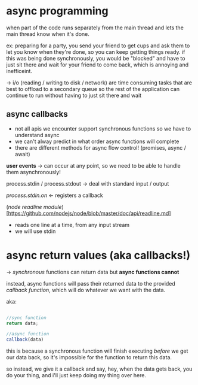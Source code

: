 # async  programming

when part of the code runs separately from the main thread and lets the main thread know when it's done.

ex: preparing for a party, you send your friend to get cups and ask them to let you know when they're done, so you can keep getting things ready. if this was being done synchronously, you would be "blocked" and have to just sit there and wait for your friend to come back, which is annoying and inefficeint. 

-> i/o (reading / writing to disk / network) are time consuming tasks that are best to offload to a secondary queue so the rest of the application can continue to run without having to just sit there and wait

## async callbacks

- not all apis we encounter support synchronous functions so we have to understand async
- we can't alway predict in what order async functions will complete
- there are different methods for async flow control! (promises, async / await)

**user events** -> can occur at any point, so we need to be able to handle them asynchronously! 

process.stdin / process.stdout -> deal with standard input / output

*process.stdin.on* <- registers a callback

(*node readline module*)[https://github.com/nodejs/node/blob/master/doc/api/readline.md]
  - reads one line at a time, from any input stream
  - we will use stdin 




# async return values (aka callbacks!)

-> *synchronous* functions can return data but **async functions cannot**

instead, async functions will pass their returned data to the provided *callback function*, which will do whatever we want with the data.

aka:

```javascript

//sync function
return data;

//async function
callback(data)

```

this is because a synchronous function will finish executing *before* we get our data back, so it's impossible for the function to return this data. 

so instead, we give it a callback and say, hey, when the data gets back, you do your thing, and i'll just keep doing my thing over here.



